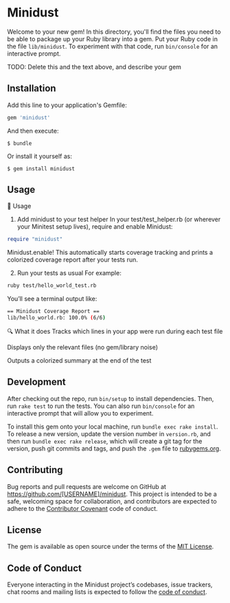 # Minidust

Welcome to your new gem! In this directory, you'll find the files you need to be able to package up your Ruby library into a gem. Put your Ruby code in the file `lib/minidust`. To experiment with that code, run `bin/console` for an interactive prompt.

TODO: Delete this and the text above, and describe your gem

## Installation

Add this line to your application's Gemfile:

```ruby
gem 'minidust'
```

And then execute:

    $ bundle

Or install it yourself as:

    $ gem install minidust

## Usage

🔧 Usage
1. Add minidust to your test helper
In your test/test_helper.rb (or wherever your Minitest setup lives), require and enable Minidust:

```ruby
require "minidust"
```

Minidust.enable!
This automatically starts coverage tracking and prints a colorized coverage report after your tests run.

2. Run your tests as usual
For example:

```bash
ruby test/hello_world_test.rb
```

You’ll see a terminal output like:

```bash
== Minidust Coverage Report ==
lib/hello_world.rb: 100.0% (6/6)
```

🔍 What it does
Tracks which lines in your app were run during each test file

Displays only the relevant files (no gem/library noise)

Outputs a colorized summary at the end of the test


## Development

After checking out the repo, run `bin/setup` to install dependencies. Then, run `rake test` to run the tests. You can also run `bin/console` for an interactive prompt that will allow you to experiment.

To install this gem onto your local machine, run `bundle exec rake install`. To release a new version, update the version number in `version.rb`, and then run `bundle exec rake release`, which will create a git tag for the version, push git commits and tags, and push the `.gem` file to [rubygems.org](https://rubygems.org).

## Contributing

Bug reports and pull requests are welcome on GitHub at https://github.com/[USERNAME]/minidust. This project is intended to be a safe, welcoming space for collaboration, and contributors are expected to adhere to the [Contributor Covenant](http://contributor-covenant.org) code of conduct.

## License

The gem is available as open source under the terms of the [MIT License](https://opensource.org/licenses/MIT).

## Code of Conduct

Everyone interacting in the Minidust project’s codebases, issue trackers, chat rooms and mailing lists is expected to follow the [code of conduct](https://github.com/[USERNAME]/minidust/blob/master/CODE_OF_CONDUCT.md).
